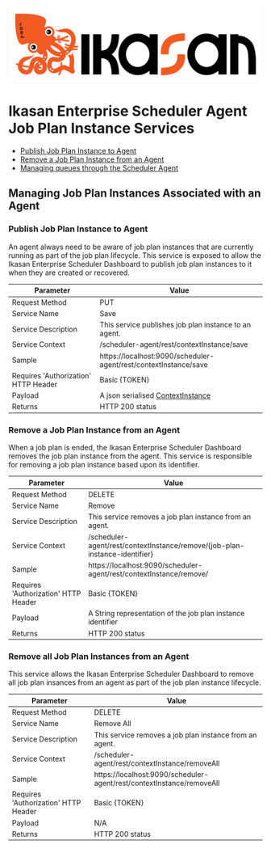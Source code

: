 ![IKASAN](../../../developer/docs/quickstart-images/Ikasan-title-transparent.png)

# Ikasan Enterprise Scheduler Agent Job Plan Instance Services

- [Publish Job Plan Instance to Agent](#publish-job-plan-instance-to-agent)
- [Remove a Job Plan Instance from an Agent](#remove-a-job-plan-instance-from-an-agent)
- [Managing queues through the Scheduler Agent](#managing-queues-through-the-scheduler-agent)

## Managing Job Plan Instances Associated with an Agent

### Publish Job Plan Instance to Agent
An agent always need to be aware of job plan instances that are currently running as part of the job plan lifecycle.
This service is exposed to allow the Ikasan Enterprise Scheduler Dashboard to publish job plan instances to it when they are 
created or recovered.

| Parameter                            | Value                                                                                                                                            | 
|--------------------------------------|--------------------------------------------------------------------------------------------------------------------------------------------------|
| Request Method                       | PUT                                                                                                                                              |
| Service Name                         | Save                                                                                                                                             |
| Service Description                  | This service publishes job plan instance to an agent.                                                                                            |
| Service Context                      | /scheduler-agent/rest/contextInstance/save                                                                                                       |
| Sample                               | https://localhost:9090/scheduler-agent/rest/contextInstance/save                                                                                 |
| Requires 'Authorization' HTTP Header | Basic {TOKEN}                                                                                                                                    |
| Payload                              | A json serialised [ContextInstance](../../../spec/service/scheduled/src/main/java/org/ikasan/spec/scheduled/instance/model/ContextInstance.java) |
| Returns                              | HTTP 200 status                                                                                                                                  |

### Remove a Job Plan Instance from an Agent
When a job plan is ended, the Ikasan Enterprise Scheduler Dashboard removes the job plan instance from the agent. This service
is responsible for removing a job plan instance based upon its identifier.

| Parameter                            | Value                                                                       | 
|--------------------------------------|-----------------------------------------------------------------------------|
| Request Method                       | DELETE                                                                      |
| Service Name                         | Remove                                                                      |
| Service Description                  | This service removes a job plan instance from an agent.                     |
| Service Context                      | /scheduler-agent/rest/contextInstance/remove/{job-plan-instance-identifier} |
| Sample                               | https://localhost:9090/scheduler-agent/rest/contextInstance/remove/         |
| Requires 'Authorization' HTTP Header | Basic {TOKEN}                                                               |
| Payload                              | A String representation of the job plan instance identifier                 |
| Returns                              | HTTP 200 status                                                             |


### Remove all Job Plan Instances from an Agent
This service allows the Ikasan Enterprise Scheduler Dashboard to remove all job plan insances from an agent
as part of the job plan instance lifecycle.

| Parameter                            | Value                                                                 | 
|--------------------------------------|-----------------------------------------------------------------------|
| Request Method                       | DELETE                                                                |
| Service Name                         | Remove All                                                            |
| Service Description                  | This service removes a job plan instance from an agent.               |
| Service Context                      | /scheduler-agent/rest/contextInstance/removeAll                       |
| Sample                               | https://localhost:9090/scheduler-agent/rest/contextInstance/removeAll |
| Requires 'Authorization' HTTP Header | Basic {TOKEN}                                                         |
| Payload                              | N/A                                                                   |
| Returns                              | HTTP 200 status                                                       |